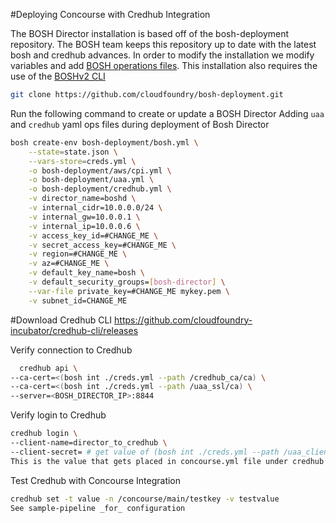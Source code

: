 #Deploying Concourse with Credhub Integration

The BOSH Director installation is based off of the bosh-deployment repository. The BOSH team keeps this repository up to date with the latest bosh and credhub advances. In order to modify the installation we modify variables and add [BOSH operations files](https://bosh.io/docs/cli-ops-files.html). This installation also requires the use of the [BOSHv2 CLI](https://bosh.io/docs/cli-v2.html)

```bash
git clone https://github.com/cloudfoundry/bosh-deployment.git
```

Run the following command to create or update a BOSH Director
Adding `uaa` and `credhub` yaml ops files during deployment of Bosh Director

```bash
bosh create-env bosh-deployment/bosh.yml \
    --state=state.json \
    --vars-store=creds.yml \
    -o bosh-deployment/aws/cpi.yml \
    -o bosh-deployment/uaa.yml \
    -o bosh-deployment/credhub.yml \
    -v director_name=boshd \
    -v internal_cidr=10.0.0.0/24 \
    -v internal_gw=10.0.0.1 \
    -v internal_ip=10.0.0.6 \
    -v access_key_id=#CHANGE_ME \
    -v secret_access_key=#CHANGE_ME \
    -v region=#CHANGE_ME \
    -v az=#CHANGE_ME \
    -v default_key_name=bosh \
    -v default_security_groups=[bosh-director] \
    --var-file private_key=#CHANGE_ME mykey.pem \
    -v subnet_id=CHANGE_ME
  ```

#Download Credhub CLI
https://github.com/cloudfoundry-incubator/credhub-cli/releases

Verify connection to Credhub
```bash
  credhub api \
--ca-cert=<(bosh int ./creds.yml --path /credhub_ca/ca) \
--ca-cert=<(bosh int ./creds.yml --path /uaa_ssl/ca) \
--server=<BOSH_DIRECTOR_IP>:8844
```

Verify login to Credhub
```bash
credhub login \
--client-name=director_to_credhub \
--client-secret= # get value of (bosh int ./creds.yml --path /uaa_clients_director_to_credhub)
This is the value that gets placed in concourse.yml file under credhub properties.
```

Test Credhub with Concourse Integration
```bash
credhub set -t value -n /concourse/main/testkey -v testvalue
See sample-pipeline _for_ configuration
```
